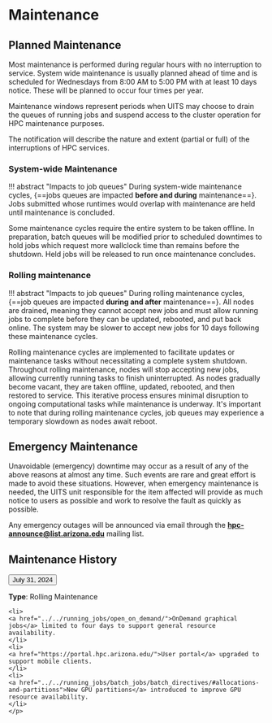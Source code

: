 <link rel="stylesheet" href="../../assets/stylesheets/animated_dropdown.css">
<link rel="stylesheet" href="../../assets/stylesheets/spacing.css">

# Maintenance

## Planned Maintenance
Most maintenance is performed during regular hours with no interruption to service.  System wide maintenance is usually planned ahead of time and is scheduled for Wednesdays from 8:00 AM to 5:00 PM with at least 10 days notice.  These will be planned to occur four times per year.

Maintenance windows represent periods when UITS may choose to drain the queues of running jobs and suspend access to the cluster operation for HPC maintenance purposes.

The notification will describe the nature and extent (partial or full) of the interruptions of HPC services. 

### System-wide Maintenance

!!! abstract "Impacts to job queues"
    During system-wide maintenance cycles, {==jobs queues are impacted **before and during** maintenance==}. Jobs submitted whose runtimes would overlap with maintenance are held until maintenance is concluded.

Some maintenance cycles require the entire system to be taken offline. In preparation, batch queues will be modified prior to scheduled downtimes to hold jobs which request more wallclock time than remains before the shutdown. Held jobs will be released to run once maintenance concludes.

### Rolling maintenance

!!! abstract "Impacts to job queues"
    During rolling maintenance cycles, {==job queues are impacted **during and after** maintenance==}. All nodes are drained, meaning they cannot accept new jobs and must allow running jobs to complete before they can be updated, rebooted, and put back online. The system may be slower to accept new jobs for 10 days following these maintenance cycles.

Rolling maintenance cycles are implemented to facilitate updates or maintenance tasks without necessitating a complete system shutdown. Throughout rolling maintenance, nodes will stop accepting new jobs, allowing currently running tasks to finish uninterrupted. As nodes gradually become vacant, they are taken offline, updated, rebooted, and then restored to service. This iterative process ensures minimal disruption to ongoing computational tasks while maintenance is underway. It's important to note that during rolling maintenance cycles, job queues may experience a temporary slowdown as nodes await reboot.

## Emergency Maintenance
Unavoidable (emergency) downtime may occur as a result of any of the above reasons at almost any time. Such events are rare and great effort is made to avoid these situations. However, when emergency maintenance is needed, the UITS unit responsible for the item affected will provide as much notice to users as possible and work to resolve the fault as quickly as possible.

Any emergency outages will be announced via email through the **hpc-announce@list.arizona.edu** mailing list. 

## Maintenance History 

<html>

  <button class="collapsible">July 31, 2024</button>
  <div class="content">
    <p>
    <b>Type</b>: Rolling Maintenance

    <li>
    <a href="../../running_jobs/open_on_demand/">OnDemand graphical jobs</a> limited to four days to support general resource availability.
    </li>
    <li>
    <a href="https://portal.hpc.arizona.edu/">User portal</a> upgraded to support mobile clients. 
    </li>
    <li>
    <a href="../../running_jobs/batch_jobs/batch_directives/#allocations-and-partitions">New GPU partitions</a> introduced to improve GPU resource availability.
    </li>
    </p>
  </div>
  <script src="../../../assets/javascripts/animated_dropdown.js"></script>
</html>